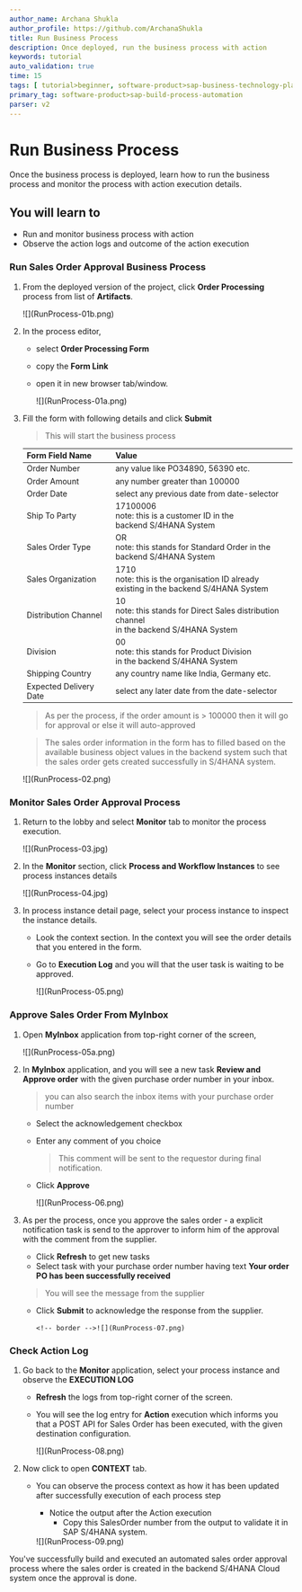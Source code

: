 ```yaml
---
author_name: Archana Shukla
author_profile: https://github.com/ArchanaShukla
title: Run Business Process
description: Once deployed, run the business process with action
keywords: tutorial
auto_validation: true
time: 15
tags: [ tutorial>beginner, software-product>sap-business-technology-platform]
primary_tag: software-product>sap-build-process-automation
parser: v2
---
```


# Run Business Process
Once the business process is deployed, learn how to run the business process and monitor the process with action execution details.

## You will learn to
  - Run and monitor business process with action
  - Observe the action logs and outcome of the action execution

### Run Sales Order Approval Business Process

1. From the deployed version of the project, click **Order Processing** process from list of **Artifacts**.

    <!-- border -->![](RunProcess-01b.png)

2. In the process editor,
    - select **Order Processing Form**
    - copy the **Form Link**
    - open it in new browser tab/window.

      <!-- border -->![](RunProcess-01a.png)


3. Fill the form with following details and click **Submit**
    > This will start the business process

    | Form Field Name | Value    |
    | :------------- | :------------- |
    | Order Number  | any value like PO34890, 56390 etc. |
    | Order Amount | any number greater than 100000 |
    | Order Date | select any previous date from date-selector |
    | Ship To Party | 17100006 <br> note: this is a customer ID in the <br> backend S/4HANA System|
    | Sales Order Type | OR <br> note: this stands for Standard Order  in the <br> backend S/4HANA System|
    | Sales Organization | 1710 <br> note: this is the organisation ID already <br> existing in the backend S/4HANA System|
    | Distribution Channel | 10 <br> note: this stands for Direct Sales distribution channel <br> in the backend S/4HANA System|
    | Division | 00 <br> note: this stands for Product Division <br> in the backend S/4HANA System|
    | Shipping Country | any country name like India, Germany etc. |
    | Expected Delivery Date |  select any later date from the date-selector |

    > As per the process, if the order amount is > 100000 then it will go for approval or else it will auto-approved

    > The sales order information in the form has to filled based on the available business object values in the backend system such that the sales order gets created successfully in S/4HANA system.

    <!-- border -->![](RunProcess-02.png)

### Monitor Sales Order Approval Process

1. Return to the lobby and select **Monitor** tab to monitor the process execution.

    <!-- border -->![](RunProcess-03.jpg)


2. In the **Monitor** section, click **Process and Workflow Instances** to see process instances details

      <!-- border -->![](RunProcess-04.jpg)

3. In process instance detail page, select your process instance to inspect the instance details.

      - Look the context section. In the context you will see the order details that you entered in the form.
      - Go to **Execution Log** and you will that the user task is waiting to be approved.

        <!-- border -->![](RunProcess-05.png)

### Approve Sales Order From MyInbox

1. Open **MyInbox** application from top-right corner of the screen,

      <!-- border -->![](RunProcess-05a.png)

2. In **MyInbox** application, and you will see a new task **Review and Approve order** with the given purchase order number in your inbox.

    > you can also search the inbox items with your purchase order number

    - Select the acknowledgement checkbox
    - Enter any comment of you choice
        > This comment will be sent to the requestor during final notification.

    - Click **Approve**

        <!-- border -->![](RunProcess-06.png)

3. As per the process, once you approve the sales order - a explicit notification task is send to the approver to inform him of the approval with the comment from the supplier.

    - Click **Refresh** to get new tasks
    - Select task with your purchase order number having text **Your order PO has been successfully received**  

    > You will see the message from the supplier

    - Click **Submit** to acknowledge the response from the supplier.

          <!-- border -->![](RunProcess-07.png)


### Check Action Log

1. Go back to the **Monitor** application, select your process instance and observe the **EXECUTION LOG**

    - **Refresh** the logs from top-right corner of the screen.
    - You will see the log entry for **Action** execution which informs you that a POST API for Sales Order has been executed, with the given destination configuration.

      <!-- border -->![](RunProcess-08.png)

2. Now click to open **CONTEXT** tab.

    - You can observe the process context as how it has been updated after successfully execution of each process step
      - Notice the output after the Action execution
        - Copy this SalesOrder number from the output to validate it in
      SAP S/4HANA system.

      <!-- border -->![](RunProcess-09.png)


You've successfully build and executed an automated sales order approval process where the sales order is created in the backend S/4HANA Cloud system once the approval is done.
